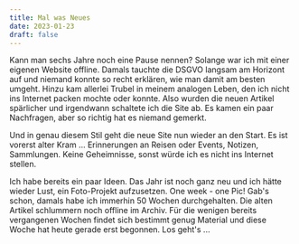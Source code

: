 ```yaml
---
title: Mal was Neues
date: 2023-01-23
draft: false
---
```


Kann man sechs Jahre noch eine Pause nennen? Solange war ich mit einer eigenen 
Website offline. Damals tauchte die DSGVO langsam am Horizont auf und niemand 
konnte so recht erklären, wie man damit am besten umgeht. Hinzu kam allerlei Trubel
in meinem analogen Leben, den ich nicht ins Internet packen mochte oder konnte. Also 
wurden die neuen Artikel spärlicher und irgendwann schaltete ich die Site ab. Es 
kamen ein paar Nachfragen, aber so richtig hat es niemand gemerkt.

Und in genau diesem Stil geht die neue Site nun wieder an den Start. Es ist vorerst
alter Kram ... Erinnerungen an Reisen oder Events, Notizen, Sammlungen. Keine 
Geheimnisse, sonst würde ich es nicht ins Internet stellen.

Ich habe bereits ein paar Ideen. Das Jahr ist noch ganz neu und ich hätte wieder Lust,
ein Foto-Projekt aufzusetzen. One week - one Pic! Gab's schon, damals habe ich immerhin
50 Wochen durchgehalten. Die alten Artikel schlummern noch offline im Archiv. Für die 
wenigen bereits vergangenen Wochen findet sich bestimmt genug Material und diese 
Woche hat heute gerade erst begonnen. Los geht's ...
